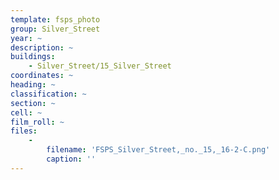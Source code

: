 ```yaml
---
template: fsps_photo
group: Silver_Street
year: ~
description: ~
buildings:
    - Silver_Street/15_Silver_Street
coordinates: ~
heading: ~
classification: ~
section: ~
cell: ~
film_roll: ~
files:
    -
        filename: 'FSPS_Silver_Street,_no._15,_16-2-C.png'
        caption: ''
---
```

